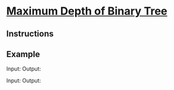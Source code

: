 # [Maximum Depth of Binary Tree](https://leetcode.com/problems/maximum-depth-of-binary-tree/)

## Instructions

## Example

Input:
Output:

Input:
Output:

